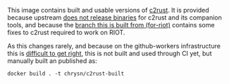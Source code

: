 This image contains built and usable versions of [c2rust].
It is provided because upstream [does not release binaries] for c2rust and its companion tools,
and because the [branch this is built from (for-riot)] contains some fixes to c2rust required to work on RIOT.

As this changes rarely,
and because on the github-workers infrastructure this is [difficult to get right],
this is not built and used through CI yet,
but manually built an published as:

    docker build . -t chrysn/c2rust-built

[c2rust]: https://github.com/immunant/c2rust
[does not release binaries]: https://github.com/immunant/c2rust/issues/326
[branch this is built from (for-riot)]: https://github.com/chrysn-pull-requests/c2rust/tree/for-riot
[difficult to get right]: https://github.com/RIOT-OS/riotdocker/pull/141
